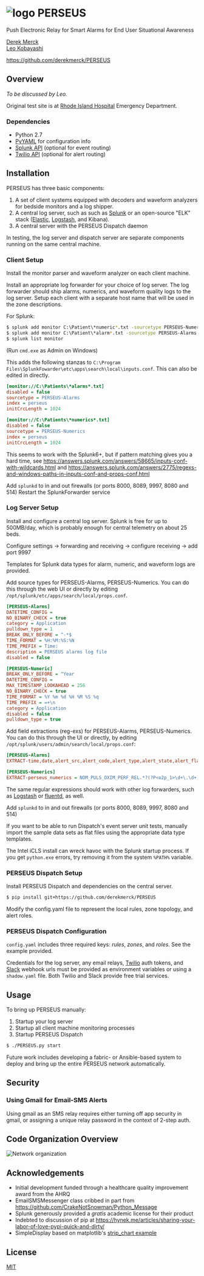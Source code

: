 # ![logo](images/perseus_logo_sm.png) PERSEUS
Push Electronic Relay for Smart Alarms for End User Situational Awareness

[Derek Merck](email:derek_merck@brown.edu)  
[Leo Kobayashi](email:lkobayashi@lifespan.org)  

<https://github.com/derekmerck/PERSEUS>


## Overview

_To be discussed by Leo._

Original test site is at [Rhode Island Hospital](http://www.rhodeislandhospital.org) Emergency Department.


### Dependencies

- Python 2.7
- [PyYAML](http://pyyaml.org) for configuration info
- [Splunk API](http://dev.splunk.com/python) (optional for event routing)
- [Twilio API](https://github.com/twilio/twilio-python) (optional for alert routing)


## Installation

PERSEUS has three basic components:
 
1. A set of client systems equipped with decoders and waveform analyzers for bedside monitors and a log shipper.
2. A central log server, such as such as [Splunk][] or an open-source "ELK" stack ([Elastic][], [Logstash][], and Kibana).
3. A central server with the PERSEUS Dispatch daemon

In testing, the log server and dispatch server are separate components running on the same central machine.


### Client Setup

Install the monitor parser and waveform analyzer on each client machine.  

Install an appropriate log forwarder for your choice of log server.  The log forwarder should ship alarms, numerics, and waveform quality logs to the log server.  Setup each client with a separate host name that will be used in the zone descriptions.

For Splunk:

```bash
$ splunk add monitor C:\Patient\*numeric*.txt -sourcetype PERSEUS-Numerics -index perseus
$ splunk add monitor C:\Patient\*alarm*.txt -sourcetype PERSEUS-Alarms -index perseus
$ splunk list monitor
```

(Run `cmd.exe` as Admin on Windows)

This adds the following stanzas to `C:\Program Files\SplunkFowarder\etc\apps\search\local\inputs.conf`.  This can also be edited in directly.

```ini
[monitor://C:\Patients\*alarms*.txt]
disabled = false
sourcetype = PERSEUS-Alarms
index = perseus
initCrcLength = 1024

[monitor://C:\Patients\*numerics*.txt]
disabled = false
sourcetype = PERSEUS-Numerics
index = perseus
initCrcLength = 1024
```

This seems to work with the Splunk6+, but if pattern matching gives you a hard time, see <https://answers.splunk.com/answers/58665/inputs-conf-with-wildcards.html> and <https://answers.splunk.com/answers/2775/regexs-and-windows-paths-in-inputs-conf-and-props-conf.html>

Add `splunkd` to in and out firewalls (or ports 8000, 8089, 9997, 8080 and 514)
Restart the SplunkForwarder service



### Log Server Setup

Install and configure a central log server.  Splunk is free for up to 500MB/day, which is probably enough for central telemetry on about 25 beds.  

Configure settings -> forwarding and receiving -> configure receiving -> add port 9997

Templates for Splunk data types for alarm, numeric, and waveform logs are provided.

Add source types for PERSEUS-Alarms, PERSEUS-Numerics.  You can do this through the web UI or directly by editing `/opt/splunk/etc/apps/search/local/props.conf`.
 
```ini
[PERSEUS-Alarms]
DATETIME_CONFIG = 
NO_BINARY_CHECK = true
category = Application
pulldown_type = 1
BREAK_ONLY_BEFORE = ^-*$
TIME_FORMAT = %H:%M:%S:%N
TIME_PREFIX = Time:
description = PERSEUS alarms log file
disabled = false

[PERSEUS-Numeric]
BREAK_ONLY_BEFORE = ^Year
DATETIME_CONFIG = 
MAX_TIMESTAMP_LOOKAHEAD = 256
NO_BINARY_CHECK = true
TIME_FORMAT = %Y %m %d %H %M %S %q
TIME_PREFIX = =+\n
category = Application
disabled = false
pulldown_type = true
```

Add field extractions (reg-exs) for PERSEUS-Alarms, PERSEUS-Numerics.  You can do this through the UI or directly, by editing `/opt/splunk/users/admin/search/local/props.conf`:
 
 ```ini
[PERSEUS-Alarms]
EXTRACT-time,date,alert_src,alert_code,alert_type,alert_state,alert_flags,alert_msg = Time: (?P<time>.*)\nDate: (?P<date>.*)\nAlert_source: (?P<alert_src>.*)\nAlert_code: (?P<alert_code>.*)\nAlert_type: (?P<alert_type>.*)\nAlert_state: (?P<alert_state>.*)\nAlert_flags: (?P<alert_flags>.*)\nAlert_message: (?P<alert_msg>.*)

[PERSEUS-Numerics]
EXTRACT-perseus_numerics = NOM_PULS_OXIM_PERF_REL.*?(?P<o2p_1>\d+\.\d+)\nNOM_PULS_OXIM_PERF_REL.*?(?P<o2p_2>\d+\.\d+)\nNOM_PULS_OXIM_PERF_REL.*?(?P<o2p_3>\d+\.\d+)\nNOM_ECG_CARD_BEAT_RATE.*?(?P<bpm_1>\d+\.\d+)\nNOM_ECG_CARD_BEAT_RATE.*?(?P<bpm_2>\d+\.\d+)\nNOM_ECG_V_P_C_CNT.*?(?P<ecgvpc>\d+\.\d+)\nNOM_PULS_OXIM_SAT_O2.*?(?P<spo2>\d+\.\d+)\nNOM_PULS_OXIM_PERF_REL.*?(?P<o2p_4>\d+\.\d+)
```

The same regular expressions should work with other log forwarders, such as [Logstash][] or [fluentd][], as well.

Add `splunkd` to in and out firewalls (or ports 8000, 8089, 9997, 8080 and 514)

If you want to be able to run Dispatch's event server unit tests, manually import the sample data sets as flat files using the appropriate data type templates.

The Intel iCLS install can wreck havoc with the Splunk startup process.  If you get `python.exe` errors, try removing it from the system `%PATH%` variable.


### PERSEUS Dispatch Setup

Install PERSEUS Dispatch and dependencies on the central server.

```bash
$ pip install git+https://github.com/derekmerck/PERSEUS
```

Modify the config.yaml file to represent the local rules, zone topology, and alert roles.


### PERSEUS Dispatch Configuration

`config.yaml` includes three required keys:  _rules_, _zones_, and _roles_.  See the example provided.

Credentials for the log server, any email relays, [Twilio][] auth tokens, and [Slack][] webhook urls must be provided as environment variables or using a `shadow.yaml` file.  Both Twilio and Slack provide free trial services.


## Usage

To bring up PERSEUS manually:

1. Startup your log server
2. Startup all client machine monitoring processes
3. Startup PERSEUS Dispatch

```bash
$ ./PERSEUS.py start
```

Future work includes developing a fabric- or Ansible-based system to deploy and bring up the entire PERSEUS network automatically.


## Security

### Using Gmail for Email-SMS Alerts

Using gmail as an SMS relay requires either turning off app security in gmail, or assigning a unique relay password in the context of 2-step auth.


## Code Organization Overview

![Network organization](images/perseus3_overview.png)


## Acknowledgements

- Initial development funded through a healthcare quality improvement award from the AHRQ
- EmailSMSMessenger class cribbed in part from <https://github.com/CrakeNotSnowman/Python_Message>
- Splunk generously provided a _gratis_ academic license for their product
- Indebted to discussion of pip at <https://hynek.me/articles/sharing-your-labor-of-love-pypi-quick-and-dirty/>
- SimpleDisplay based on matplotlib's [strip_chart example](http://matplotlib.org/1.4.0/examples/animation/strip_chart_demo.html)


## License

[MIT](http://opensource.org/licenses/mit-license.html)



[Splunk]: http://www.splunk.com
[Slack]: http://www.slack.com
[Twilio]: http://www.twilio.com
[Fluentd]: http://www.fluentd.org
[Logstash]: https://www.elastic.co/products/logstash
[Elastic]: https://www.elastic.co/products/elasticsearch

